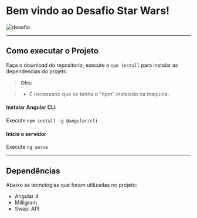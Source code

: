 Bem vindo ao Desafio Star Wars!
===================

![desafio](https://raw.githubusercontent.com/siqueiradg/desafio-star-wars/master/github.png)

----------


Como executar o Projeto
-------------

Faça o download do repositorio, execute o `npm install` para instalar as dependencias do projeto.

> **Obs:**

> - É necessario que se tenha o "npm" instalado na maquina.

#### <i class="icon-file"></i> Instalar Angular CLI
Execute `npm install -g @angular/cli`

#### <i class="icon-folder-open"></i> Inicie o servidor
Execute `ng serve`

----------


Dependências
-------------------
Abaixo as tecnologias que foram utilizadas no projeto:

 - Angular 4
 - Milligram
 - Swapi API

